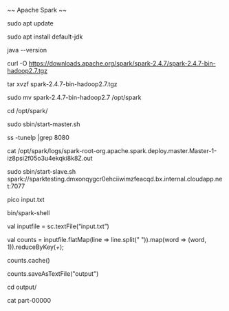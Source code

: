 ~~ Apache Spark ~~


sudo apt update

sudo apt install default-jdk

java --version

curl -O https://downloads.apache.org/spark/spark-2.4.7/spark-2.4.7-bin-hadoop2.7.tgz 

tar xvzf spark-2.4.7-bin-hadoop2.7.tgz 

sudo mv spark-2.4.7-bin-hadoop2.7 /opt/spark

cd /opt/spark/

sudo sbin/start-master.sh

ss -tunelp |grep 8080

cat /opt/spark/logs/spark-root-org.apache.spark.deploy.master.Master-1-iz8psi2f05o3u4ekqki8k8Z.out

sudo sbin/start-slave.sh spark://sparktesting.dmxonqygcr0ehciiwimzfeacqd.bx.internal.cloudapp.net:7077

pico input.txt

bin/spark-shell

val inputfile = sc.textFile(“input.txt”)

val counts = inputfile.flatMap(line => line.split(" ")).map(word => (word, 1)).reduceByKey(_+_);

counts.cache()

counts.saveAsTextFile("output")

cd output/

cat part-00000
